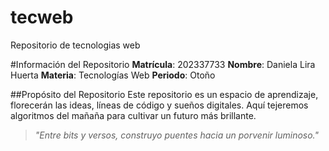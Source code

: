 # tecweb
Repositorio de tecnologias web

#Información del Repositorio
**Matrícula**: 202337733
**Nombre**: Daniela Lira Huerta
**Materia**: Tecnologías Web
**Periodo**: Otoño

##Propósito del Repositorio
Este repositorio es un espacio de aprendizaje, florecerán las ideas, líneas de código y sueños digitales. 
Aquí tejeremos algoritmos del mañaña para cultivar un futuro más brillante.

>_"Entre bits y versos, construyo puentes hacia un porvenir luminoso."_

